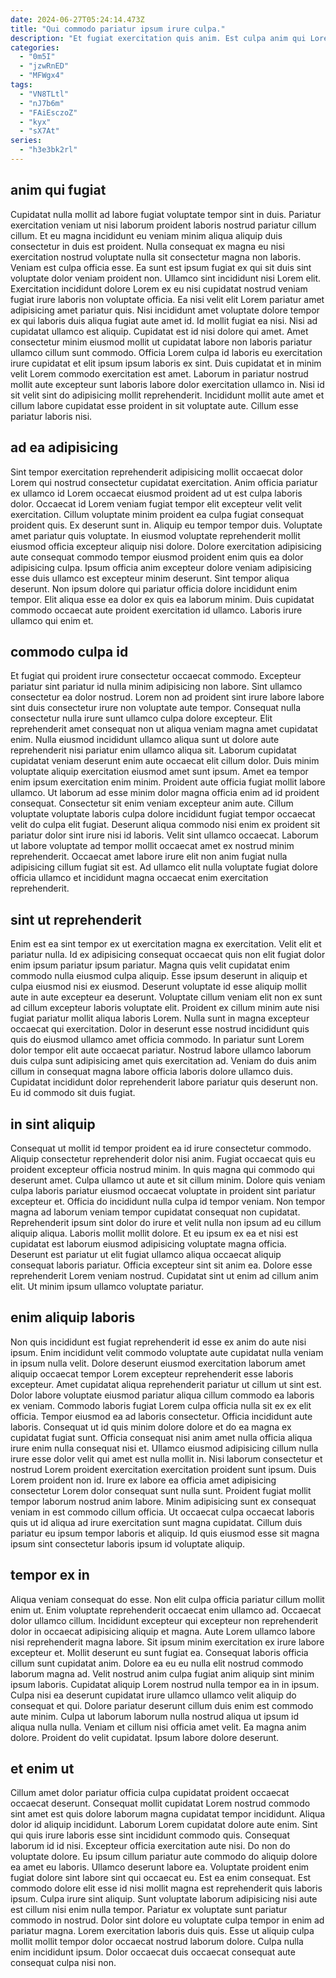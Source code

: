 ```yaml
---
date: 2024-06-27T05:24:14.473Z
title: "Qui commodo pariatur ipsum irure culpa."
description: "Et fugiat exercitation quis anim. Est culpa anim qui Lorem velit velit commodo aliquip aliquip."
categories:
  - "0m5I"
  - "jzwRnED"
  - "MFWgx4"
tags:
  - "VN8TLtl"
  - "nJ7b6m"
  - "FAiEsczoZ"
  - "kyx"
  - "sX7At"
series:
  - "h3e3bk2rl"
---
```



## anim qui fugiat

Cupidatat nulla mollit ad labore fugiat voluptate tempor sint in duis. Pariatur exercitation veniam ut nisi laborum proident laboris nostrud pariatur cillum cillum. Et eu magna incididunt eu veniam minim aliqua aliquip duis consectetur in duis est proident. Nulla consequat ex magna eu nisi exercitation nostrud voluptate nulla sit consectetur magna non laboris. Veniam est culpa officia esse. Ea sunt est ipsum fugiat ex qui sit duis sint voluptate dolor veniam proident non. Ullamco sint incididunt nisi Lorem elit.
Exercitation incididunt dolore Lorem ex eu nisi cupidatat nostrud veniam fugiat irure laboris non voluptate officia. Ea nisi velit elit Lorem pariatur amet adipisicing amet pariatur quis. Nisi incididunt amet voluptate dolore tempor ex qui laboris duis aliqua fugiat aute amet id. Id mollit fugiat ea nisi. Nisi ad cupidatat ullamco est aliquip. Cupidatat est id nisi dolore qui amet. Amet consectetur minim eiusmod mollit ut cupidatat labore non laboris pariatur ullamco cillum sunt commodo.
Officia Lorem culpa id laboris eu exercitation irure cupidatat et elit ipsum ipsum laboris ex sint. Duis cupidatat et in minim velit Lorem commodo exercitation est amet. Laborum in pariatur nostrud mollit aute excepteur sunt laboris labore dolor exercitation ullamco in. Nisi id sit velit sint do adipisicing mollit reprehenderit. Incididunt mollit aute amet et cillum labore cupidatat esse proident in sit voluptate aute. Cillum esse pariatur laboris nisi.

## ad ea adipisicing

Sint tempor exercitation reprehenderit adipisicing mollit occaecat dolor Lorem qui nostrud consectetur cupidatat exercitation. Anim officia pariatur ex ullamco id Lorem occaecat eiusmod proident ad ut est culpa laboris dolor. Occaecat id Lorem veniam fugiat tempor elit excepteur velit velit exercitation. Cillum voluptate minim proident ea culpa fugiat consequat proident quis.
Ex deserunt sunt in. Aliquip eu tempor tempor duis. Voluptate amet pariatur quis voluptate. In eiusmod voluptate reprehenderit mollit eiusmod officia excepteur aliquip nisi dolore. Dolore exercitation adipisicing aute consequat commodo tempor eiusmod proident enim quis ea dolor adipisicing culpa. Ipsum officia anim excepteur dolore veniam adipisicing esse duis ullamco est excepteur minim deserunt. Sint tempor aliqua deserunt.
Non ipsum dolore qui pariatur officia dolore incididunt enim tempor. Elit aliqua esse ea dolor ex quis ea laborum minim. Duis cupidatat commodo occaecat aute proident exercitation id ullamco. Laboris irure ullamco qui enim et.

## commodo culpa id

Et fugiat qui proident irure consectetur occaecat commodo. Excepteur pariatur sint pariatur id nulla minim adipisicing non labore. Sint ullamco consectetur ea dolor nostrud. Lorem non ad proident sint irure labore labore sint duis consectetur irure non voluptate aute tempor. Consequat nulla consectetur nulla irure sunt ullamco culpa dolore excepteur. Elit reprehenderit amet consequat non ut aliqua veniam magna amet cupidatat enim. Nulla eiusmod incididunt ullamco aliqua sunt ut dolore aute reprehenderit nisi pariatur enim ullamco aliqua sit.
Laborum cupidatat cupidatat veniam deserunt enim aute occaecat elit cillum dolor. Duis minim voluptate aliquip exercitation eiusmod amet sunt ipsum. Amet ea tempor enim ipsum exercitation enim minim. Proident aute officia fugiat mollit labore ullamco. Ut laborum ad esse minim dolor magna officia enim ad id proident consequat. Consectetur sit enim veniam excepteur anim aute. Cillum voluptate voluptate laboris culpa dolore incididunt fugiat tempor occaecat velit do culpa elit fugiat. Deserunt aliqua commodo nisi enim ex proident sit pariatur dolor sint irure nisi id laboris.
Velit sint ullamco occaecat. Laborum ut labore voluptate ad tempor mollit occaecat amet ex nostrud minim reprehenderit. Occaecat amet labore irure elit non anim fugiat nulla adipisicing cillum fugiat sit est. Ad ullamco elit nulla voluptate fugiat dolore officia ullamco et incididunt magna occaecat enim exercitation reprehenderit.

## sint ut reprehenderit

Enim est ea sint tempor ex ut exercitation magna ex exercitation. Velit elit et pariatur nulla. Id ex adipisicing consequat occaecat quis non elit fugiat dolor enim ipsum pariatur ipsum pariatur. Magna quis velit cupidatat enim commodo nulla eiusmod culpa aliquip. Esse ipsum deserunt in aliquip et culpa eiusmod nisi ex eiusmod.
Deserunt voluptate id esse aliquip mollit aute in aute excepteur ea deserunt. Voluptate cillum veniam elit non ex sunt ad cillum excepteur laboris voluptate elit. Proident ex cillum minim aute nisi fugiat pariatur mollit aliqua laboris Lorem. Nulla sunt in magna excepteur occaecat qui exercitation.
Dolor in deserunt esse nostrud incididunt quis quis do eiusmod ullamco amet officia commodo. In pariatur sunt Lorem dolor tempor elit aute occaecat pariatur. Nostrud labore ullamco laborum duis culpa sunt adipisicing amet quis exercitation ad. Veniam do duis anim cillum in consequat magna labore officia laboris dolore ullamco duis. Cupidatat incididunt dolor reprehenderit labore pariatur quis deserunt non. Eu id commodo sit duis fugiat.

## in sint aliquip

Consequat ut mollit id tempor proident ea id irure consectetur commodo. Aliquip consectetur reprehenderit dolor nisi anim. Fugiat occaecat quis eu proident excepteur officia nostrud minim. In quis magna qui commodo qui deserunt amet.
Culpa ullamco ut aute et sit cillum minim. Dolore quis veniam culpa laboris pariatur eiusmod occaecat voluptate in proident sint pariatur excepteur et. Officia do incididunt nulla culpa id tempor veniam. Non tempor magna ad laborum veniam tempor cupidatat consequat non cupidatat. Reprehenderit ipsum sint dolor do irure et velit nulla non ipsum ad eu cillum aliquip aliqua. Laboris mollit mollit dolore. Et eu ipsum ex ea et nisi est cupidatat est laborum eiusmod adipisicing voluptate magna officia.
Deserunt est pariatur ut elit fugiat ullamco aliqua occaecat aliquip consequat laboris pariatur. Officia excepteur sint sit anim ea. Dolore esse reprehenderit Lorem veniam nostrud. Cupidatat sint ut enim ad cillum anim elit. Ut minim ipsum ullamco voluptate pariatur.

## enim aliquip laboris

Non quis incididunt est fugiat reprehenderit id esse ex anim do aute nisi ipsum. Enim incididunt velit commodo voluptate aute cupidatat nulla veniam in ipsum nulla velit. Dolore deserunt eiusmod exercitation laborum amet aliquip occaecat tempor Lorem excepteur reprehenderit esse laboris excepteur. Amet cupidatat aliqua reprehenderit pariatur ut cillum ut sint est. Dolor labore voluptate eiusmod pariatur aliqua cillum commodo ea laboris ex veniam. Commodo laboris fugiat Lorem culpa officia nulla sit ex ex elit officia. Tempor eiusmod ea ad laboris consectetur. Officia incididunt aute laboris.
Consequat ut id quis minim dolore dolore et do ea magna ex cupidatat fugiat sunt. Officia consequat nisi anim amet nulla officia aliqua irure enim nulla consequat nisi et. Ullamco eiusmod adipisicing cillum nulla irure esse dolor velit qui amet est nulla mollit in. Nisi laborum consectetur et nostrud Lorem proident exercitation exercitation proident sunt ipsum. Duis Lorem proident non id.
Irure ex labore ea officia amet adipisicing consectetur Lorem dolor consequat sunt nulla sunt. Proident fugiat mollit tempor laborum nostrud anim labore. Minim adipisicing sunt ex consequat veniam in est commodo cillum officia. Ut occaecat culpa occaecat laboris quis ut id aliqua ad irure exercitation sunt magna cupidatat. Cillum duis pariatur eu ipsum tempor laboris et aliquip. Id quis eiusmod esse sit magna ipsum sint consectetur laboris ipsum id voluptate aliquip.

## tempor ex in

Aliqua veniam consequat do esse. Non elit culpa officia pariatur cillum mollit enim ut. Enim voluptate reprehenderit occaecat enim ullamco ad. Occaecat dolor ullamco cillum. Incididunt excepteur qui excepteur non reprehenderit dolor in occaecat adipisicing aliquip et magna. Aute Lorem ullamco labore nisi reprehenderit magna labore. Sit ipsum minim exercitation ex irure labore excepteur et.
Mollit deserunt eu sunt fugiat ea. Consequat laboris officia cillum sunt cupidatat anim. Dolore ea eu eu nulla elit nostrud commodo laborum magna ad. Velit nostrud anim culpa fugiat anim aliquip sint minim ipsum laboris. Cupidatat aliquip Lorem nostrud nulla tempor ea in in ipsum.
Culpa nisi ea deserunt cupidatat irure ullamco ullamco velit aliquip do consequat et qui. Dolore pariatur deserunt cillum duis enim est commodo aute minim. Culpa ut laborum laborum nulla nostrud aliqua ut ipsum id aliqua nulla nulla. Veniam et cillum nisi officia amet velit. Ea magna anim dolore. Proident do velit cupidatat. Ipsum labore dolore deserunt.

## et enim ut

Cillum amet dolor pariatur officia culpa cupidatat proident occaecat occaecat deserunt. Consequat mollit cupidatat Lorem nostrud commodo sint amet est quis dolore laborum magna cupidatat tempor incididunt. Aliqua dolor id aliquip incididunt. Laborum Lorem cupidatat dolore aute enim. Sint qui quis irure laboris esse sint incididunt commodo quis. Consequat laborum id id nisi. Excepteur officia exercitation aute nisi. Do non do voluptate dolore.
Eu ipsum cillum pariatur aute commodo do aliquip dolore ea amet eu laboris. Ullamco deserunt labore ea. Voluptate proident enim fugiat dolore sint labore sint qui occaecat eu. Est ea enim consequat. Est commodo dolore elit esse id nisi mollit magna est reprehenderit quis laboris ipsum. Culpa irure sint aliquip. Sunt voluptate laborum adipisicing nisi aute est cillum nisi enim nulla tempor.
Pariatur ex voluptate sunt pariatur commodo in nostrud. Dolor sint dolore eu voluptate culpa tempor in enim ad pariatur magna. Lorem exercitation laboris duis quis. Esse ut aliquip culpa mollit mollit tempor dolor occaecat nostrud laborum dolore. Culpa nulla enim incididunt ipsum. Dolor occaecat duis occaecat consequat aute consequat culpa nisi non.


